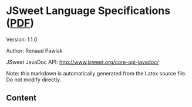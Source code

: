 JSweet Language Specifications ([PDF](https://github.com/cincheo/jsweet/raw/master/doc/jsweet-language-specifications.pdf))
====================================

Version: 1.1.0

Author: Renaud Pawlak

JSweet JavaDoc API: http://www.jsweet.org/core-api-javadoc/

Note: this markdown is automatically generated from the Latex source file. Do not modify directly.

Content
-------
